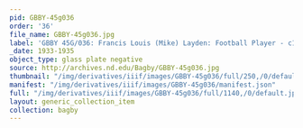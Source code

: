 ```yaml
---
pid: GBBY-45g036
order: '36'
file_name: GBBY-45g036.jpg
label: 'GBBY 45G/036: Francis Louis (Mike) Layden: Football Player - c1933-1935'
_date: 1933-1935
object_type: glass plate negative
source: http://archives.nd.edu/Bagby/GBBY-45g036.jpg
thumbnail: "/img/derivatives/iiif/images/GBBY-45g036/full/250,/0/default.jpg"
manifest: "/img/derivatives/iiif/images/GBBY-45g036/manifest.json"
full: "/img/derivatives/iiif/images/GBBY-45g036/full/1140,/0/default.jpg"
layout: generic_collection_item
collection: bagby
---
```

